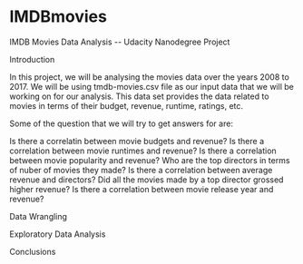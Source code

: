 # IMDBmovies

IMDB Movies Data Analysis -- Udacity Nanodegree Project

Introduction

In this project, we will be analysing the movies data over the years 2008 to 2017. We will be using tmdb-movies.csv file as our input data that we will be working on for our analysis. This data set provides the data related to movies in terms of their budget, revenue, runtime, ratings, etc.

Some of the question that we will try to get answers for are:

Is there a correlatin between movie budgets and revenue?
Is there a correlation between movie runtimes and revenue?
Is there a correlation between movie popularity and revenue?
Who are the top directors in terms of nuber of movies they made?
Is there a correlation between average revenue and directors?
Did all the movies made by a top director grossed higher revenue?
Is there a correlation between movie release year and revenue?

Data Wrangling

Exploratory Data Analysis

Conclusions
